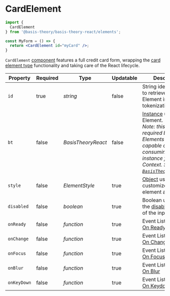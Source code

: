 # CardElement

```jsx
import {
  CardElement
} from '@basis-theory/basis-theory-react/elements';

const MyForm = () => {  
  return <CardElement id="myCard" />;
}
```

`CardElement` <a href="https://reactjs.org/docs/components-and-props.html" target="_blank">component</a> features a full credit card form, wrapping the [card element type](#element-types-card-element) functionality and taking care of the React lifecycle.


Property    | Required | Type                | Updatable | Description
----------- | -------- | ------------------- | --------- | -----------
`id`        | true     | *string*            | false     | String identifier used to retrieve the Element instance for tokenization.
`bt`        | false    | *BasisTheoryReact*  | false     | [Instance](#basistheoryreact) used by the Element. <br><i>Note: this is not required because Elements are capable of consuming the instance from Context. See [`BasisTheoryProvider`](#basistheoryprovider).</i>
`style`     | false    | *ElementStyle*      | true      | [Object](#element-style) used to customize the element appearance
`disabled`  | false    | *boolean*           | true      | Boolean used to set the [disabled attribute](https://developer.mozilla.org/en-US/docs/Web/HTML/Attributes/disabled) of the input(s)
`onReady`   | false    | *function*          | true      | Event Listener. See [On Ready](#element-events-on-ready)
`onChange`  | false    | *function*          | true      | Event Listener. See [On Change](#element-events-on-change)
`onFocus`   | false    | *function*          | true      | Event Listener. See [On Focus](#element-events-on-focus)
`onBlur`    | false    | *function*          | true      | Event Listener. See [On Blur](#element-events-on-blur)
`onKeyDown` | false    | *function*          | true      | Event Listener. See [On Keydown](#element-events-on-keydown)
